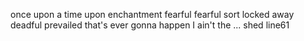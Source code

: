 once upon a time
upon
enchantment
fearful
fearful sort
locked away
deadful
prevailed
that's ever gonna happen
I ain't the ...
shed
line61
